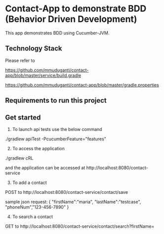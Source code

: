 Contact-App to demonstrate BDD (Behavior Driven Development)
==============================

This app demonstrates BDD using Cucumber-JVM.

Technology Stack
-----------------
Please refer to

https://github.com/mmuduganti/contact-app/blob/master/service/build.gradle

https://github.com/mmuduganti/contact-app/blob/master/gradle.properties

Requirements to run this project
--------------------------------


Get started
-----------

1. To launch api tests use the below command

./gradlew apiTest -PcucumberFeature="features"

2. To access the application

./gradlew cRL

and the application can be accessed at http://localhost:8080/contact-service

3. To add a contact 

POST to http://localhost:8080/contact-service/contact/save

sample json request: 
{
 "firstName":"maria",
 "lastName":"testcase",
 "phoneNum","123-456-7890"
}

4. To search a contact

GET to http://localhost:8080/contact-service/contact/search?firstName=<fname>
